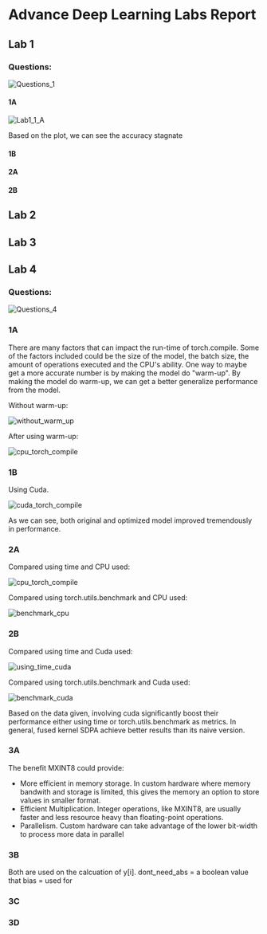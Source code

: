# Advance Deep Learning Labs Report

## Lab 1
### Questions:

![Questions_1](https://github.com/user-attachments/assets/94784592-a155-4b27-9c9e-40dfbbe4fc1f)

#### 1A
![Lab1_1_A](https://github.com/user-attachments/assets/92947434-fc5d-4aa5-a22b-3fb3e20ec7db)

Based on the plot, we can see the accuracy stagnate 


#### 1B
#### 2A
#### 2B



## Lab 2
## Lab 3

## Lab 4
### Questions:
![Questions_4](https://github.com/user-attachments/assets/e1402b90-ebeb-4ef5-8f93-83a4f8daad96)

### 1A
There are many factors that can impact the run-time of torch.compile. Some of the factors included could be the size of the model, 
the batch size, the amount of operations executed and the CPU's ability. One way to maybe get a more accurate number is by making the model
do "warm-up". By making the model do warm-up, we can get a better generalize performance from the model.

Without warm-up:

![without_warm_up](https://github.com/user-attachments/assets/52053299-fcaa-48c3-b143-3d9846b4660b)


After using warm-up:

![cpu_torch_compile](https://github.com/user-attachments/assets/897f0a4a-0cf3-44d0-a959-03f961f6d974)


### 1B
Using Cuda.

![cuda_torch_compile](https://github.com/user-attachments/assets/75c1c69a-5419-4a7b-9f75-d11a9fe4aa96)

As we can see, both original and optimized model improved tremendously in performance.

### 2A
Compared using time and CPU used:

![cpu_torch_compile](https://github.com/user-attachments/assets/d1d048ab-f705-4bfe-91ea-69801113e231)

Compared using torch.utils.benchmark and CPU used:

![benchmark_cpu](https://github.com/user-attachments/assets/f2dc9ac5-a231-433a-bc48-eead065df747)


### 2B

Compared using time and Cuda used:

![using_time_cuda](https://github.com/user-attachments/assets/25cff6a8-6e48-4b08-a40d-db376ad2fa4f)

Compared using torch.utils.benchmark and Cuda used:

![benchmark_cuda](https://github.com/user-attachments/assets/d45ea59d-9ade-4022-8cd7-e9fcd1ecf5db)

Based on the data given, involving cuda significantly boost their performance either using time or torch.utils.benchmark as metrics.
In general, fused kernel SDPA achieve better results than its naive version.

### 3A

The benefit MXINT8 could provide:
* More efficient in memory storage. In custom hardware where memory bandwith and storage is limited, this gives the memory an option
to store values in smaller format.
* Efficient Multiplication. Integer operations, like MXINT8, are usually faster and less resource heavy than floating-point operations.
* Parallelism. Custom hardware can take advantage of the lower bit-width to process more data in parallel


### 3B

Both are used on the calcuation of y[i].
dont_need_abs = a boolean value that 
bias = used for

### 3C
### 3D







